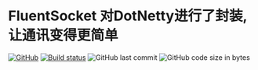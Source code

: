 # FluentSocket 对DotNetty进行了封装,让通讯变得更简单

[![GitHub](https://img.shields.io/github/license/mashape/apistatus.svg)](https://github.com/cocosip/FluentSocket/blob/master/LICENSE) [![Build status](https://ci.appveyor.com/api/projects/status/ye2isig0rrl4csmf?svg=true)](https://ci.appveyor.com/project/cocosip/fluentsocket) ![GitHub last commit](https://img.shields.io/github/last-commit/cocosip/FluentSocket.svg) ![GitHub code size in bytes](https://img.shields.io/github/languages/code-size/cocosip/FluentSocket.svg)